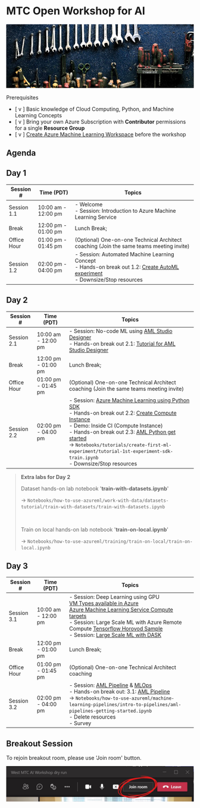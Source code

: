 # MTC Open Workshop for AI

![logo](images/workshop_logo.png)

Prerequisites

* [ v ] Basic knowledge of Cloud Computing, Python, and Machine Learning Concepts
* [ v ] Bring your own Azure Subscription with **Contributor** permissions for a single **Resource Group**
* [ v ] [Create Azure Machine Learning Workspace](https://docs.microsoft.com/en-us/azure/machine-learning/how-to-manage-workspace?tabs=azure-portal) before the workshop

## Agenda

## Day 1

Session # | Time (PDT) | Topics
---|---|---
Session 1.1 | 10:00 am - 12:00 pm |- Welcome</br>- Session: Introduction to Azure Machine Learning Service
Break | 12:00 pm - 01:00 pm | Lunch Break;
Office Hour | 01:00 pm - 01:45 pm | (Optional) One-on-one Technical Architect coaching (Join the same teams meeting invite)
Session 1.2 | 02:00 pm - 04:00 pm |- Session: Automated Machine Learning Concept</br> - Hands-on break out 1.2: [Create AutoML experiment](/labs/lab1.2.md)</br>- Downsize/Stop resources

## Day 2

Session # | Time (PDT) | Topics
---|---|---
Session 2.1|10:00 am - 12:00 pm|- Session: No-code ML using [AML Studio Designer](labs/session2.1.md)</br>- Hands-on break out 2.1: [Tutorial for AML Studio Designer](/labs/lab2.1.md)</br>
Break | 12:00 pm - 01:00 pm | Lunch Break;
Office Hour | 01:00 pm - 01:45 pm | (Optional) One-on-one Technical Architect coaching (Join the same teams meeting invite)
Session 2.2 | 02:00 pm - 04:00 pm |- Session: [Azure Machine Learning using Python SDK](/labs/session2.2.md)</br> - Hands-on break out 2.2: [Create Compute Instance](https://docs.microsoft.com/en-us/azure/machine-learning/how-to-create-attach-compute-studio#portal-create) </br> - Demo: Inside CI (Compute Instance)</br>- Hands-on break out 2.3: [AML Python get started](https://github.com/hyssh/mtc-open-workshop/tree/master/Notebooks/tutorials/create-first-ml-experiment) </br> -> ```Notebooks/tutorials/create-first-ml-experiment/tutorial-1st-experiment-sdk-train.ipynb```</br>- Downsize/Stop resources

> **Extra labs for Day 2**
>
> Dataset hands-on lab notebook '**train-with-datasets.ipynb**'
>
> -> ```Notebooks/how-to-use-azureml/work-with-data/datasets-tutorial/train-with-datasets/train-with-datasets.ipynb```
>
></br>
> 
> Train on local hands-on lab notebook '**train-on-local.ipynb**'
>
> -> ```Notebooks/how-to-use-azureml/training/train-on-local/train-on-local.ipynb```

## Day 3

Session # | Time (PDT) | Topics
---|---|---
Session 3.1|10:00 am - 12:00 pm|- Session: Deep Learning using GPU</br>[VM Types available in Azure](https://docs.microsoft.com/en-us/azure/virtual-machines/sizes-gpu)</br>[Azure Machine Learning Service Compute targets](labs/session3.1.1.md)</br>- Session: Large Scale ML with Azure Remote Compute [Tensorflow Horovod Sample](https://github.com/hyssh/mtc-open-workshop/blob/master/Notebooks/how-to-use-azureml/ml-frameworks/tensorflow/distributed-tensorflow-with-horovod/distributed-tensorflow-with-horovod.ipynb)</br>- Session: [Large Scale ML with DASK](https://github.com/hyssh/azureml-and-dask/blob/master/interactive/StartDask.ipynb)
Break | 12:00 pm - 01:00 pm | Lunch Break;
Office Hour | 01:00 pm - 01:45 pm | (Optional) One-on-one Technical Architect coaching
Session 3.2 | 02:00 pm - 04:00 pm |- Session: [AML Pipeline](labs/session3.2.md) & [MLOps](https://github.com/microsoft/MLOpsPython)</br> - Hands-on break out: 3.1: [AML Pipeline](Notebooks/how-to-use-azureml/machine-learning-pipelines/intro-to-pipelines/aml-pipelines-getting-started.ipynb)</br>-> ```Notebooks/how-to-use-azureml/machine-learning-pipelines/intro-to-pipelines/aml-pipelines-getting-started.ipynb```</br>- Delete resources </br>- Survey

## Breakout Session

To rejoin breakout room, please use 'Join room' button.

![Join room](images/MicrosoftTeams-image.png)
